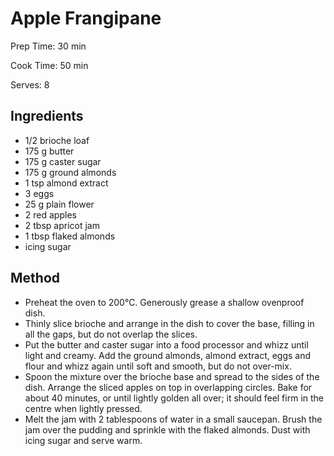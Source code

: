 # Apple Frangipane

Prep Time: 30 min

Cook Time: 50 min

Serves: 8

## Ingredients

- 1/2 brioche loaf
- 175 g butter
- 175 g caster sugar
- 175 g ground almonds
- 1 tsp almond extract
- 3 eggs
- 25 g plain flower
- 2 red apples
- 2 tbsp apricot jam
- 1 tbsp flaked almonds
- icing sugar

## Method

- Preheat the oven to 200°C. Generously grease a shallow ovenproof dish.
- Thinly slice brioche and arrange in the dish to cover the base, filling in all the gaps, but do not overlap the slices.
- Put the butter and caster sugar into a food processor and whizz until light and creamy. Add the ground almonds, almond extract, eggs and flour and whizz again until soft and smooth, but do not over-mix.
- Spoon the mixture over the brioche base and spread to the sides of the dish. Arrange the sliced apples on top in overlapping circles. Bake for about 40 minutes, or until lightly golden all over; it should feel firm in the centre when lightly pressed.
- Melt the jam with 2 tablespoons of water in a small saucepan. Brush the jam over the pudding and sprinkle with the flaked almonds. Dust with icing sugar and serve warm.
